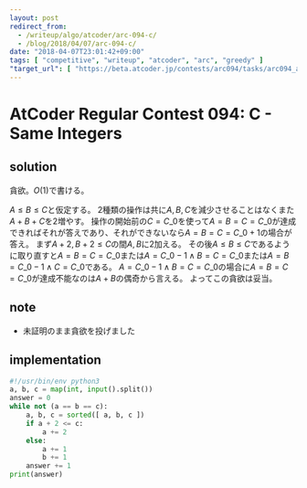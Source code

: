 ```yaml
---
layout: post
redirect_from:
  - /writeup/algo/atcoder/arc-094-c/
  - /blog/2018/04/07/arc-094-c/
date: "2018-04-07T23:01:42+09:00"
tags: [ "competitive", "writeup", "atcoder", "arc", "greedy" ]
"target_url": [ "https://beta.atcoder.jp/contests/arc094/tasks/arc094_a" ]
---
```


# AtCoder Regular Contest 094: C - Same Integers

## solution

貪欲。$O(1)$で書ける。

$A \le B \le C$と仮定する。
$2$種類の操作は共に$A, B, C$を減少させることはなくまた$A + B + C$を$2$増やす。
操作の開始前の$C = C\_0$を使って$A = B = C = C\_0$が達成できればそれが答えであり、それができないなら$A = B = C = C\_0 + 1$の場合が答え。
まず$A + 2, B + 2 \le C$の間$A, B$に$2$加える。
その後$A \le B \le C$であるように取り直すと$A = B = C = C\_0$または$A = C\_0 - 1 \land B = C = C\_0$または$A = B = C\_0 - 1 \land C = C\_0$である。
$A = C\_0 - 1 \land B = C = C\_0$の場合に$A = B = C = C\_0$が達成不能なのは$A + B$の偶奇から言える。
よってこの貪欲は妥当。

## note

-   未証明のまま貪欲を投げました

## implementation

``` python
#!/usr/bin/env python3
a, b, c = map(int, input().split())
answer = 0
while not (a == b == c):
    a, b, c = sorted([ a, b, c ])
    if a + 2 <= c:
        a += 2
    else:
        a += 1
        b += 1
    answer += 1
print(answer)
```
